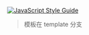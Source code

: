 [![JavaScript Style Guide](https://img.shields.io/badge/code_style-standard-brightgreen.svg)](https://standardjs.com)

> 模板在 template 分支